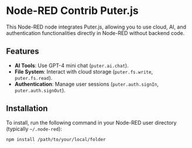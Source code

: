 # Node-RED Contrib Puter.js

This Node-RED node integrates Puter.js, allowing you to use cloud, AI, and authentication functionalities directly in Node-RED without backend code.

## Features
- **AI Tools**: Use GPT-4 mini chat (`puter.ai.chat`).
- **File System**: Interact with cloud storage (`puter.fs.write`, `puter.fs.read`).
- **Authentication**: Manage user sessions (`puter.auth.signIn`, `puter.auth.signOut`).

## Installation
To install, run the following command in your Node-RED user directory (typically `~/.node-red`):

```bash
npm install /path/to/your/local/folder

